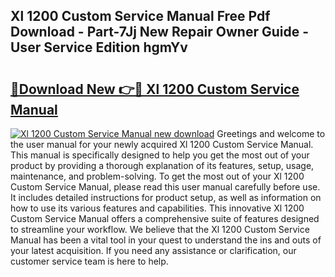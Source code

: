 ## Xl 1200 Custom Service Manual Free Pdf Download - Part-7Jj New Repair Owner Guide - User Service Edition hgmYv

# <h2><a href="http://bc57672.oget.top/?id=Xl+1200+Custom+Service+Manual">🔗Download New 👉🔴 Xl 1200 Custom Service Manual</a></h2>

[![Xl 1200 Custom Service Manual new download](https://i.imgur.com/5g1atiW.png)](http://bc57672.oget.top/?id=Xl+1200+Custom+Service+Manual)
Greetings and welcome to the user manual for your newly acquired Xl 1200 Custom Service Manual. This manual is specifically designed to help you get the most out of your product by providing a thorough explanation of its features, setup, usage, maintenance, and problem-solving. To get the most out of your Xl 1200 Custom Service Manual, please read this user manual carefully before use. It includes detailed instructions for product setup, as well as information on how to use its various features and capabilities. This innovative Xl 1200 Custom Service Manual offers a comprehensive suite of features designed to streamline your workflow. We believe that the Xl 1200 Custom Service Manual has been a vital tool in your quest to understand the ins and outs of your latest acquisition. If you need any assistance or clarification, our customer service team is here to help.
